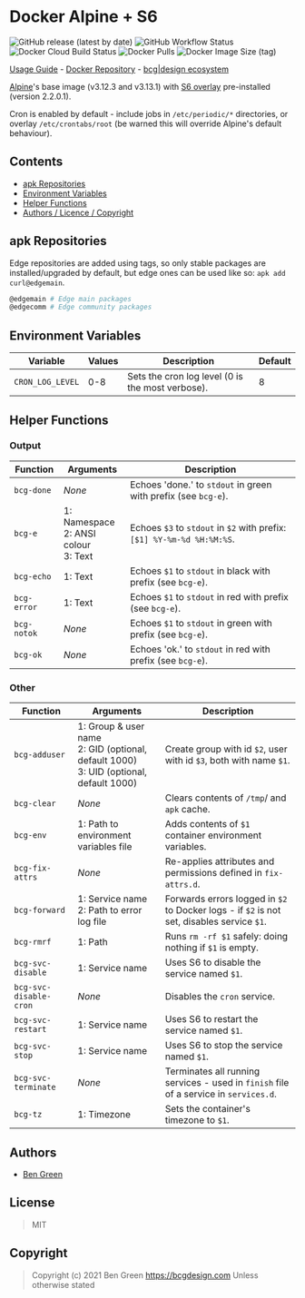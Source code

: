 # Docker Alpine + S6

![GitHub release (latest by date)](https://img.shields.io/github/v/release/bencgreen/docker-alpine-s6) ![GitHub Workflow Status](https://img.shields.io/github/workflow/status/bencgreen/docker-alpine-s6/build?label=github) ![Docker Cloud Build Status](https://img.shields.io/docker/cloud/build/bcgdesign/alpine-s6?label=docker) ![Docker Pulls](https://img.shields.io/docker/pulls/bcgdesign/alpine-s6?label=pulls) ![Docker Image Size (tag)](https://img.shields.io/docker/image-size/bcgdesign/alpine-s6/latest?label=size)

[Usage Guide](https://github.com/bencgreen/docker/wiki/alpine-s6) - [Docker Repository](https://hub.docker.com/r/bcgdesign/alpine-s6) - [bcg|design ecosystem](https://github.com/bencgreen/docker)

[Alpine](https://alpinelinux.org/)'s base image (v3.12.3 and v3.13.1) with [S6 overlay](https://github.com/just-containers/s6-overlay) pre-installed (version 2.2.0.1).

Cron is enabled by default - include jobs in `/etc/periodic/*` directories, or overlay `/etc/crontabs/root` (be warned this will override Alpine's default behaviour).

## Contents

* [apk Repositories](#apk-repositories)
* [Environment Variables](#environment-variables)
* [Helper Functions](#helper-functions)
* [Authors / Licence / Copyright](#authors)

## apk Repositories

Edge repositories are added using tags, so only stable packages are installed/upgraded by default, but edge ones can be used like so: `apk add curl@edgemain`.

```bash
@edgemain # Edge main packages
@edgecomm # Edge community packages
```

## Environment Variables

| Variable         | Values | Description                                      | Default |
| ---------------- | ------ | ------------------------------------------------ | ------- |
| `CRON_LOG_LEVEL` | 0-8    | Sets the cron log level (0 is the most verbose). | 8       |

## Helper Functions

### Output

| Function           | Arguments                                    | Description                                                                                |
| ------------------ | -------------------------------------------- | ------------------------------------------------------------------------------------------ |
| `bcg-done`         | *None*                                       | Echoes 'done.' to `stdout` in green with prefix (see `bcg-e`).                             |
| `bcg-e`            | 1: Namespace<br>2: ANSI colour<br>3: Text    | Echoes `$3` to `stdout` in `$2` with prefix:<br>`[$1] %Y-%m-%d %H:%M:%S`.                  |
| `bcg-echo`         | 1: Text                                      | Echoes `$1` to `stdout` in black with prefix (see `bcg-e`).                                |
| `bcg-error`        | 1: Text                                      | Echoes `$1` to `stdout` in red with prefix (see `bcg-e`).                                  |
| `bcg-notok`        | *None*                                       | Echoes `$1` to `stdout` in green with prefix (see `bcg-e`).                                |
| `bcg-ok`           | *None*                                       | Echoes 'ok.' to `stdout` in red with prefix (see `bcg-e`).                                 |

### Other

| Function               | Arguments                                                                                      | Description                                                                                |
| ---------------------- | ---------------------------------------------------------------------------------------------- | ------------------------------------------------------------------------------------------ |
| `bcg-adduser`          | 1: Group &amp; user name<br>2: GID (optional, default 1000)<br>3: UID (optional, default 1000) | Create group with id `$2`, user with id `$3`, both with name `$1`.                         |
| `bcg-clear`            | *None*                                                                                         | Clears contents of `/tmp`/ and `apk` cache.                                                |
| `bcg-env`              | 1: Path to environment variables file                                                          | Adds contents of `$1` container environment variables.                                     |
| `bcg-fix-attrs`        | *None*                                                                                         | Re-applies attributes and permissions defined in `fix-attrs.d`.                            |
| `bcg-forward`          | 1: Service name<br>2: Path to error log file                                                   | Forwards errors logged in `$2` to Docker logs - if `$2` is not set, disables service `$1`. |
| `bcg-rmrf`             | 1: Path                                                                                        | Runs `rm -rf $1` safely: doing nothing if `$1` is empty.                                   |
| `bcg-svc-disable`      | 1: Service name                                                                                | Uses S6 to disable the service named `$1`.                                                 |
| `bcg-svc-disable-cron` | *None*                                                                                         | Disables the `cron` service.                                                               |
| `bcg-svc-restart`      | 1: Service name                                                                                | Uses S6 to restart the service named `$1`.                                                 |
| `bcg-svc-stop`         | 1: Service name                                                                                | Uses S6 to stop the service named `$1`.                                                    |
| `bcg-svc-terminate`    | *None*                                                                                         | Terminates all running services - used in `finish` file of a service in `services.d`.      |
| `bcg-tz`               | 1: Timezone                                                                                    | Sets the container's timezone to `$1`.                                                     |

## Authors

* [Ben Green](https://github.com/bencgreen)

## License

> MIT

## Copyright

> Copyright (c) 2021 Ben Green <https://bcgdesign.com>
> Unless otherwise stated
